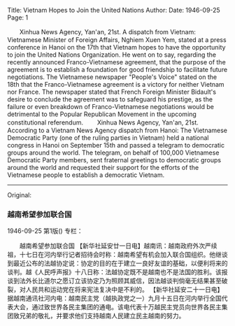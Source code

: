 Title: Vietnam Hopes to Join the United Nations
Author:
Date: 1946-09-25
Page: 1

　　Xinhua News Agency, Yan'an, 21st. A dispatch from Vietnam: Vietnamese Minister of Foreign Affairs, Nghiem Xuen Yem, stated at a press conference in Hanoi on the 17th that Vietnam hopes to have the opportunity to join the United Nations Organization. He went on to say, regarding the recently announced Franco-Vietnamese agreement, that the purpose of the agreement is to establish a foundation for good friendship to facilitate future negotiations. The Vietnamese newspaper "People's Voice" stated on the 18th that the Franco-Vietnamese agreement is a victory for neither Vietnam nor France. The newspaper stated that French Foreign Minister Bidault's desire to conclude the agreement was to safeguard his prestige, as the failure or even breakdown of Franco-Vietnamese negotiations would be detrimental to the Popular Republican Movement in the upcoming constitutional referendum.
　　Xinhua News Agency, Yan'an, 21st. According to a Vietnam News Agency dispatch from Hanoi: The Vietnamese Democratic Party (one of the ruling parties in Vietnam) held a national congress in Hanoi on September 15th and passed a telegram to democratic groups around the world. The telegram, on behalf of 100,000 Vietnamese Democratic Party members, sent fraternal greetings to democratic groups around the world and requested their support for the efforts of the Vietnamese people to establish a democratic Vietnam.



<hr /> 

Original: 


### 越南希望参加联合国

1946-09-25
第1版()
专栏：

　　越南希望参加联合国
    【新华社延安廿一日电】越南讯：越南政府外次严续祖，十七日在河内举行记者招待会时称：越南希望有机会加入联合国组织。他继谈到最近公布的法越协定说：协定的目的在于建立一良好友谊的基础，以便利将来的谈判。越《人民呼声报》十八日称：法越协定既不是越南也不是法国的胜利。该报谈到法外长比道尔之愿订立该协定乃为照顾其威信，因法越谈判倘毫无结果甚至破裂，对人民共和运动党在将来宪法复决中是不利的。
    【新华社延安二十一日电】据越南通讯社河内电：越南民主党（越执政党之一）九月十五日在河内举行全国代表大会，通过致世界各民主集团的通电。该电代表十万越民主党员向世界各民主集团致兄弟的敬礼，并要求他们支持越南人民建立民主越南的努力。
